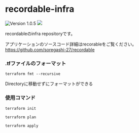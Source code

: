 

# recordable-infra

![Version 1.0.5](https://img.shields.io/badge/Version-1.0.5-blue) 
<img src="https://img.shields.io/badge/-Terraform-EEE.svg?logo=terraform&logoColor=7B42BC">

recordableのinfra repositoryです。 

アプリケーションのソースコード詳細はrecorableをご覧ください。 \
https://github.com/soregashi-27/recordable

### .tfファイルのフォーマット

```
terraform fmt --recursive
```

Directoryに移動せずにフォーマットができる


### 使用コマンド

```
terraform init
```

```
terraform plan
```

```
terraform apply
```

